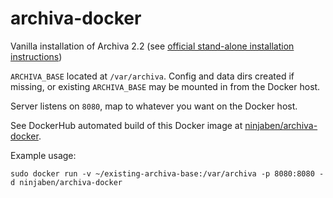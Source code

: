 # archiva-docker
Vanilla installation of Archiva 2.2 (see [official stand-alone installation instructions](https://archiva.apache.org/docs/2.2.0/adminguide/standalone.html))

`ARCHIVA_BASE` located at `/var/archiva`. Config and data dirs created if missing, or existing `ARCHIVA_BASE` may be mounted in from the Docker host.

Server listens on `8080`, map to whatever you want on the Docker host.

See DockerHub automated build of this Docker image at [ninjaben/archiva-docker](https://hub.docker.com/r/ninjaben/archiva-docker/).

Example usage:
```
sudo docker run -v ~/existing-archiva-base:/var/archiva -p 8080:8080 -d ninjaben/archiva-docker
```
